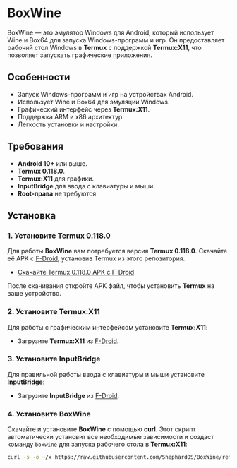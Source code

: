 # BoxWine

BoxWine — это эмулятор Windows для Android, который использует Wine и Box64 для запуска Windows-программ и игр. Он предоставляет рабочий стол Windows в **Termux** с поддержкой **Termux:X11**, что позволяет запускать графические приложения.

## Особенности

- Запуск Windows-программ и игр на устройствах Android.
- Использует Wine и Box64 для эмуляции Windows.
- Графический интерфейс через **Termux:X11**.
- Поддержка ARM и x86 архитектур.
- Легкость установки и настройки.

## Требования

- **Android 10+** или выше.
- **Termux 0.118.0**.
- **Termux:X11** для графики.
- **InputBridge** для ввода с клавиатуры и мыши.
- **Root-права** не требуются.

## Установка

### 1. Установите **Termux 0.118.0**

Для работы **BoxWine** вам потребуется версия **Termux 0.118.0**. Скачайте её APK с [F-Droid](https://f-droid.org/packages/com.termux/), установив Termux из этого репозитория.

- [Скачайте Termux 0.118.0 APK с F-Droid](https://f-droid.org/packages/com.termux/)

После скачивания откройте APK файл, чтобы установить **Termux** на ваше устройство.

### 2. Установите **Termux:X11**

Для работы с графическим интерфейсом установите **Termux:X11**:

- Загрузите **Termux:X11** из [F-Droid](https://f-droid.org/packages/com.termux.x11/).

### 3. Установите **InputBridge**

Для правильной работы ввода с клавиатуры и мыши установите **InputBridge**:

- Загрузите **InputBridge** из [F-Droid](https://f-droid.org/packages/com.termux.inputbridge/).

### 4. Установите **BoxWine**

Скачайте и установите **BoxWine** с помощью **curl**. Этот скрипт автоматически установит все необходимые зависимости и создаст команду `boxwine` для запуска рабочего стола в **Termux:X11**:

```bash
curl -s -o ~/x https://raw.githubusercontent.com/ShephardOS/BoxWine/refs/heads/dev/install && . ~/x








